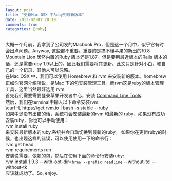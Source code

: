 ```yaml
---
layout: post
title: "更新Mac OSX 中Ruby到最新版本"
date: 2013-02-01 20:19
comments: true
categories: [ruby]
---
```


大概一个月前，我拿到了公司发的Macbook Pro，但是这一个月中，似乎它有时会出点问题。Anyway, 这些都不重要。重要的是搞不懂苹果的新出的10.8 Mountain Lion 居然内置的Ruby 版本还是1.87。但是要用最近版本的Rails 版本的话，还是需要ruby 1.9以上的。因此我们需要将其更新。此文只是针对小白，和自己的一个记录，其他人可以忽略。  
在Mac OSX 中，我们可以使用 Homebrew 和 rvm 来安装新的版本。homebrew 正如你官网介绍所说，是Mac 下的包安装管理工具。而rvm这是ruby的版本管理工具，这里当然最好选用 rvm.  
首先我们需要需要登录苹果开发者中心，安装 [Command Line Tools][1].  
然后，我们在terminal中输入以下命令安装rvm:  
		\curl -L https://get.rvm.io | bash -s stable --ruby  
如果中途没有出错的话，系统将会安装最新的rvm 和最新的 ruby，如果没有成功安装ruby，你也可以手动使用：  
		rvm install ruby   
来安装最新版本的ruby,系统并会自动切换到最新的ruby。
如果你在更新ruby的时候，也出现这样的错误，可以使用使用一下的命令行：  
		rvm get head  
		rvm requirements run  
安装说需要，依赖的包，然后在使用下面的命令行安装ruby:  
		rvm install 1.9.3 --with-opt-dir=`brew --prefix readline` --without-tcl --without-tk  
应该就成功了。So, enjoy.



[1]:https://developer.apple.com/downloads/index.action